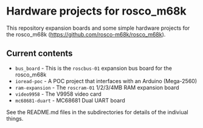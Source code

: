 # Hardware projects for rosco_m68k

This repository expansion boards and some simple hardware projects for the 
rosco_m68k (https://github.com/rosco-m68k/rosco_m68k).

## Current contents

* `bus_board` - This is the `roscbus-01` expansion bus board for the rosco_m68k
* `ioread-poc` - A POC project that interfaces with an Arduino (Mega-2560)
* `ram-expansion` - The `roscram-01` 1/2/3/4MB RAM expansion board
* `video9958` - The V9958 video card
* `mc68681-duart` - MC68681 Dual UART board

See the README.md files in the subdirectories for details of the indiviual things.
